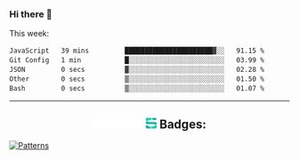 ### Hi there 👋

This week:
<!--START_SECTION:waka-->

```txt
JavaScript   39 mins         ██████████████████████▓░░   91.15 %
Git Config   1 min           █░░░░░░░░░░░░░░░░░░░░░░░░   03.99 %
JSON         0 secs          ▓░░░░░░░░░░░░░░░░░░░░░░░░   02.28 %
Other        0 secs          ▒░░░░░░░░░░░░░░░░░░░░░░░░   01.50 %
Bash         0 secs          ▒░░░░░░░░░░░░░░░░░░░░░░░░   01.07 %
```

<!--END_SECTION:waka-->

---

<h2 style="text-align:center; font-weight: bold;" align="center"><img src="https://github.com/layer5io/layer5/blob/master/.github/assets/images/layer5/layer5-light-no-trim.svg" width="115px"> Badges: </h2>

<a href= "https://meshery.layer5.io/user/04079145-d65d-4d0f-a40e-533d358bea83?tab=badges"><img height="224px" src = "https://badges.layer5.io/assets/badges/patterns/patterns.png" alt = "Patterns" /></a>

